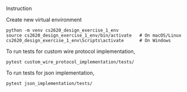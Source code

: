 Instruction

Create new virtual environment
```
python -m venv cs2620_design_exercise_1_env
source cs2620_design_exercise_1_env/bin/activate   # On macOS/Linux
cs2620_design_exercise_1_env\Scripts\activate      # On Windows
```

To run tests for custom wire protocol implementation, 
```
pytest custom_wire_protocol_implementation/tests/
```

To run tests for json implementation,
```
pytest json_implementation/tests/
```
